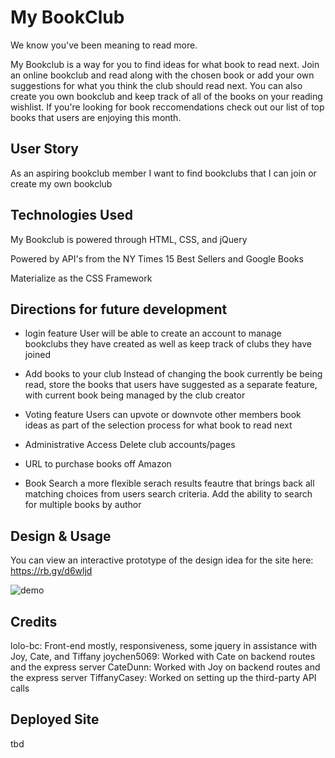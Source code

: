 # My BookClub

We know you've been meaning to read more. 

My Bookclub is a way for you to find ideas for what book to read next. Join an online bookclub and read along with the chosen book or add your own suggestions for what you think the club should read next.  You can also create you own bookclub and keep track of all of the books on your reading wishlist. If you're looking for book reccomendations check out our list of top books that users are enjoying this month.

## User Story 

As an aspiring bookclub member 
I want to find bookclubs that I can join or create my own bookclub

## Technologies Used 

My Bookclub is powered through HTML, CSS, and jQuery

Powered by API's from the NY Times 15 Best Sellers and Google Books

Materialize as the CSS Framework

## Directions for future development 

* login feature
    User will be able to create an account to manage bookclubs they have created as well as keep track of clubs they have joined

* Add books to your club
    Instead of changing the book currently be being read, store the books that users have suggested as a separate feature, with current book being managed by the club creator

* Voting feature
    Users can upvote or downvote other members book ideas as part of the selection process for what book to read next 

* Administrative Access
    Delete club accounts/pages

* URL to purchase books off Amazon

* Book Search 
    a more flexible serach results feautre that brings back all matching choices from users search criteria. Add the ability to search for multiple books by author 


## Design & Usage 

You can view an interactive prototype of the design idea for the site here: https://rb.gy/d6wljd


![ demo](public/assets/myBookclubDemo.gif)

## Credits 
lolo-bc: Front-end mostly, responsiveness, some jquery in assistance with Joy, Cate, and Tiffany
joychen5069: Worked with Cate on backend routes and the express server
CateDunn: Worked with Joy on backend routes and the express server
TiffanyCasey: Worked on setting up the third-party API calls

## Deployed Site

tbd 
